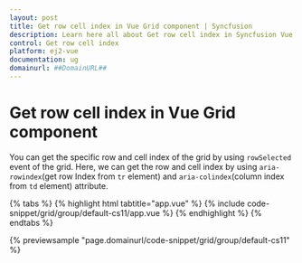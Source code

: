 ```yaml
---
layout: post
title: Get row cell index in Vue Grid component | Syncfusion
description: Learn here all about Get row cell index in Syncfusion Vue Grid component of Syncfusion Essential JS 2 and more.
control: Get row cell index 
platform: ej2-vue
documentation: ug
domainurl: ##DomainURL##
---
```


# Get row cell index in Vue Grid component

You can get the specific row and cell index of the grid by using `rowSelected` event of the grid. Here, we can get the row and cell index by using `aria-rowindex`(get row Index from `tr` element) and `aria-colindex`(column index from `td` element) attribute.

{% tabs %}
{% highlight html tabtitle="app.vue" %}
{% include code-snippet/grid/group/default-cs11/app.vue %}
{% endhighlight %}
{% endtabs %}
        
{% previewsample "page.domainurl/code-snippet/grid/group/default-cs11" %}